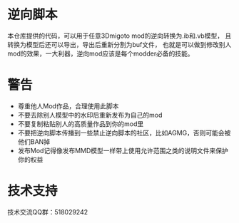 # 逆向脚本
本仓库提供的代码，可以用于任意3Dmigoto mod的逆向转换为.ib和.vb模型，
且转换为模型后还可以导出，导出后重新分割为buf文件，
也就是可以做到修改别人mod的效果，一大利器，逆向mod应该是每个modder必备的技能。

# 警告
- 尊重他人Mod作品，合理使用此脚本
- 不要去除别人模型中的水印后重新发布为自己的mod
- 不要复制粘贴别人的高质量作品到你的mod里
- 不要把逆向脚本传播到一些禁止逆向脚本的社区，比如AGMG，否则可能会被他们BAN掉
- 发布Mod记得像发布MMD模型一样带上使用允许范围之类的说明文件来保护你的权益

# 技术支持
技术交流QQ群：518029242
